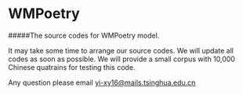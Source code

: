 # WMPoetry
#####The source codes for WMPoetry model.

It may take some time to arrange our source codes. We will update all codes as soon as possible.  We will provide a small corpus with 10,000 Chinese quatrains for testing this code.

Any question please email yi-xy16@mails.tsinghua.edu.cn
